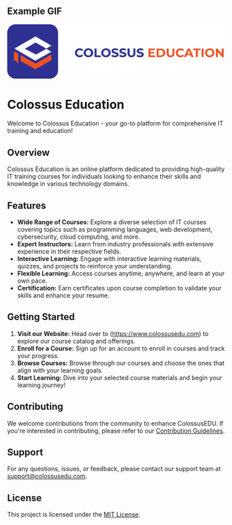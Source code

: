 ## Example GIF
![LOGO](images/Collogo.jpg)

# Colossus Education

Welcome to Colossus Education - your go-to platform for comprehensive IT training and education!

## Overview
Colossus Education is an online platform dedicated to providing high-quality IT training courses for individuals looking to enhance their skills and knowledge in various technology domains.

## Features
- **Wide Range of Courses:** Explore a diverse selection of IT courses covering topics such as programming languages, web development, cybersecurity, cloud computing, and more.
- **Expert Instructors:** Learn from industry professionals with extensive experience in their respective fields.
- **Interactive Learning:** Engage with interactive learning materials, quizzes, and projects to reinforce your understanding.
- **Flexible Learning:** Access courses anytime, anywhere, and learn at your own pace.
- **Certification:** Earn certificates upon course completion to validate your skills and enhance your resume.

## Getting Started
1. **Visit our Website:** Head over to (https://www.colossusedu.com) to explore our course catalog and offerings.
2. **Enroll for a Course:** Sign up for an account to enroll in courses and track your progress.
3. **Browse Courses:** Browse through our courses and choose the ones that align with your learning goals.
4. **Start Learning:** Dive into your selected course materials and begin your learning journey!

## Contributing
We welcome contributions from the community to enhance ColossusEDU. If you're interested in contributing, please refer to our [Contribution Guidelines](CONTRIBUTING.md).

## Support
For any questions, issues, or feedback, please contact our support team at support@colossusedu.com.

## License
This project is licensed under the [MIT License](LICENSE).


